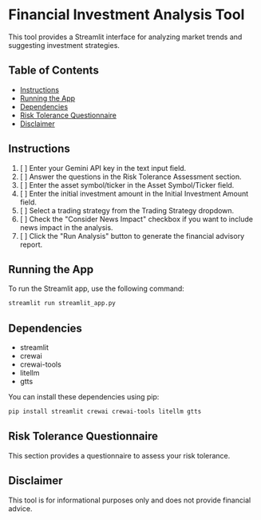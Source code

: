 # Financial Investment Analysis Tool

This tool provides a Streamlit interface for analyzing market trends and suggesting investment strategies.

## Table of Contents

*   [Instructions](#instructions)
*   [Running the App](#running-the-app)
*   [Dependencies](#dependencies)
*   [Risk Tolerance Questionnaire](#risk-tolerance-questionnaire)
*   [Disclaimer](#disclaimer)

## Instructions

1.  [ ] Enter your Gemini API key in the text input field.
2.  [ ] Answer the questions in the Risk Tolerance Assessment section.
3.  [ ] Enter the asset symbol/ticker in the Asset Symbol/Ticker field.
4.  [ ] Enter the initial investment amount in the Initial Investment Amount field.
5.  [ ] Select a trading strategy from the Trading Strategy dropdown.
6.  [ ] Check the "Consider News Impact" checkbox if you want to include news impact in the analysis.
7.  [ ] Click the "Run Analysis" button to generate the financial advisory report.

## Running the App

To run the Streamlit app, use the following command:

```bash
streamlit run streamlit_app.py
```

## Dependencies

*   streamlit
*   crewai
*   crewai-tools
*   litellm
*   gtts

You can install these dependencies using pip:

```bash
pip install streamlit crewai crewai-tools litellm gtts
```

## Risk Tolerance Questionnaire

This section provides a questionnaire to assess your risk tolerance.

## Disclaimer

This tool is for informational purposes only and does not provide financial advice.
